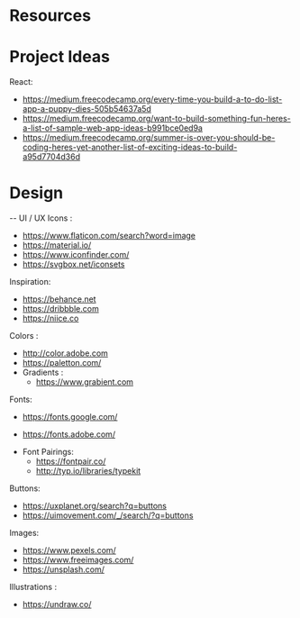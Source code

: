 # Resources
# Project Ideas

React:
   - https://medium.freecodecamp.org/every-time-you-build-a-to-do-list-app-a-puppy-dies-505b54637a5d
   - https://medium.freecodecamp.org/want-to-build-something-fun-heres-a-list-of-sample-web-app-ideas-b991bce0ed9a
   - https://medium.freecodecamp.org/summer-is-over-you-should-be-coding-heres-yet-another-list-of-exciting-ideas-to-build-a95d7704d36d
   
   
# Design
-- UI / UX
Icons :
  - https://www.flaticon.com/search?word=image
  - https://material.io/
  - https://www.iconfinder.com/
  - https://svgbox.net/iconsets
  
Inspiration:
  - https://behance.net
  - https://dribbble.com
  - https://niice.co
  
Colors :
  - http://color.adobe.com
  - https://paletton.com/
  - Gradients :
    - https://www.grabient.com
    
Fonts: 
  - https://fonts.google.com/
  + https://fonts.adobe.com/
  - Font Pairings:
    - https://fontpair.co/
    - http://typ.io/libraries/typekit
 
Buttons:
  - https://uxplanet.org/search?q=buttons
  - https://uimovement.com/_/search/?q=buttons
  
Images:
  - https://www.pexels.com/
  - https://www.freeimages.com/
  - https://unsplash.com/
  
Illustrations :
  - https://undraw.co/
  
    
